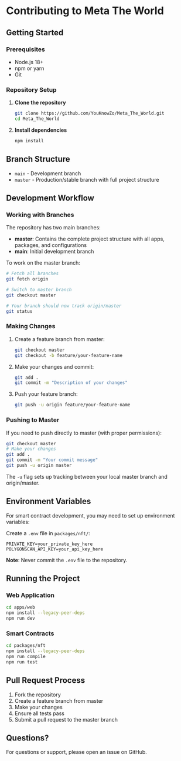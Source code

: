 # Contributing to Meta The World

## Getting Started

### Prerequisites
- Node.js 18+ 
- npm or yarn
- Git

### Repository Setup

1. **Clone the repository**
   ```bash
   git clone https://github.com/YouKnowZo/Meta_The_World.git
   cd Meta_The_World
   ```

2. **Install dependencies**
   ```bash
   npm install
   ```

## Branch Structure

- `main` - Development branch
- `master` - Production/stable branch with full project structure

## Development Workflow

### Working with Branches

The repository has two main branches:

- **master**: Contains the complete project structure with all apps, packages, and configurations
- **main**: Initial development branch

To work on the master branch:

```bash
# Fetch all branches
git fetch origin

# Switch to master branch
git checkout master

# Your branch should now track origin/master
git status
```

### Making Changes

1. Create a feature branch from master:
   ```bash
   git checkout master
   git checkout -b feature/your-feature-name
   ```

2. Make your changes and commit:
   ```bash
   git add .
   git commit -m "Description of your changes"
   ```

3. Push your feature branch:
   ```bash
   git push -u origin feature/your-feature-name
   ```

### Pushing to Master

If you need to push directly to master (with proper permissions):

```bash
git checkout master
# Make your changes
git add .
git commit -m "Your commit message"
git push -u origin master
```

The `-u` flag sets up tracking between your local master branch and origin/master.

## Environment Variables

For smart contract development, you may need to set up environment variables:

Create a `.env` file in `packages/nft/`:

```
PRIVATE_KEY=your_private_key_here
POLYGONSCAN_API_KEY=your_api_key_here
```

**Note**: Never commit the `.env` file to the repository.

## Running the Project

### Web Application
```bash
cd apps/web
npm install --legacy-peer-deps
npm run dev
```

### Smart Contracts
```bash
cd packages/nft
npm install --legacy-peer-deps
npm run compile
npm run test
```

## Pull Request Process

1. Fork the repository
2. Create a feature branch from master
3. Make your changes
4. Ensure all tests pass
5. Submit a pull request to the master branch

## Questions?

For questions or support, please open an issue on GitHub.

